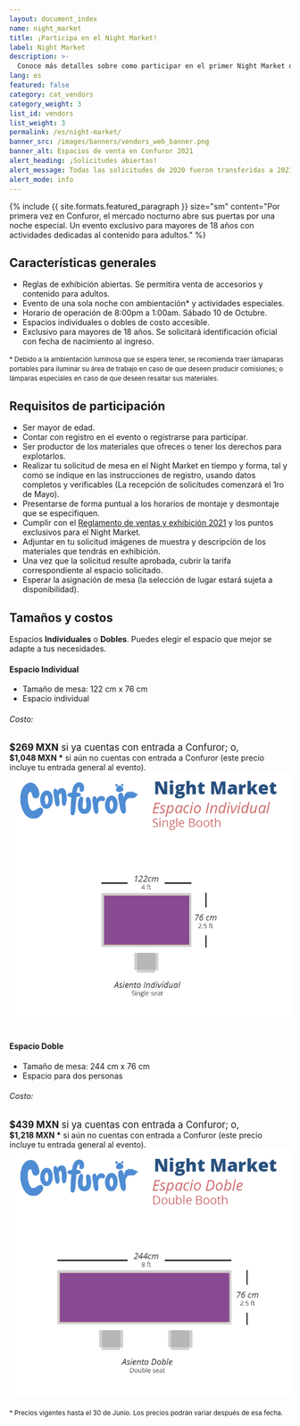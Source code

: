 ```yaml
---
layout: document_index
name: night_market
title: ¡Participa en el Night Market!
label: Night Market
description: >-
  Conoce más detalles sobre como participar en el primer Night Market de Confuror
lang: es
featured: false
category: cat_vendors
category_weight: 3
list_id: vendors
list_weight: 3
permalink: /es/night-market/
banner_src: /images/banners/vendors_web_banner.png
banner_alt: Espacios de venta en Confuror 2021
alert_heading: ¡Solicitudes abiertas!
alert_message: Todas las solicitudes de 2020 fueron transferidas a 2021 y la convocatoria sigue abierta. Podrás solicitar tu espacio al realizar tu registro a Confuror 2021, o si ya lo tienes, podrás hacerlo desde la administración de tu cuenta.
alert_mode: info
---
```


{%
  include {{ site.formats.featured_paragraph }}
  size="sm"
  content="Por primera vez en Confuror, el mercado nocturno abre sus puertas por una noche especial. Un evento exclusivo para mayores de 18 años con actividades dedicadas al contenido para adultos."
%}

## Características generales

- Reglas de exhibición abiertas. Se permitira venta de accesorios y contenido para adultos.
- Evento de una sola noche con ambientación* y actividades especiales.
- Horario de operación de 8:00pm a 1:00am. Sábado 10 de Octubre.
- Espacios individuales o dobles de costo accesible.
- Exclusivo para mayores de 18 años. Se solicitará identificación oficial con fecha de nacimiento al ingreso.

<span style="font-size: smaller;">* Debido a la ambientación luminosa que se espera tener, se recomienda traer lámaparas portables para iluminar su área de trabajo en caso de que deseen producir comisiones; o lámparas especiales en caso de que deseen resaltar sus materiales.</span>

## Requisitos de participación

- Ser mayor de edad.
- Contar con registro en el evento o registrarse para participar.
- Ser productor de los materiales que ofreces o tener los derechos para explotarlos.
- Realizar tu solicitud de mesa en el Night Market en tiempo y forma, tal y como se indique en las instrucciones de registro, usando datos completos y verificables (La recepción de solicitudes comenzará el 1ro de Mayo).
- Presentarse de forma puntual a los horarios de montaje y desmontaje que se especifiquen.
- Cumplir con el [Reglamento de ventas y exhibición 2021](/es/reglamento-de-venta/) y los puntos exclusivos para el Night Market.
- Adjuntar en tu solicitud imágenes de muestra y descripción de los materiales que tendrás en exhibición.
- Una vez que la solicitud resulte aprobada, cubrir la tarifa correspondiente al espacio solicitado.
- Esperar la asignación de mesa (la selección de lugar estará sujeta a disponibilidad).

## Tamaños y costos

Espacios **Individuales** o **Dobles**. Puedes elegir el espacio que mejor se adapte a tus necesidades.

<div class="container-overflow">
  <h4>Espacio Individual</h4>
  <div class="row">
    <div class="col-md-6">
      <ul>
        <li>Tamaño de mesa: 122 cm x 76 cm</li>
        <li>Espacio individual</li>
      </ul>
      <h6>Costo:</h6>
      <span style="font-size: larger;"><strong class="text-secondary">$269 MXN</strong> si ya cuentas con entrada a Confuror; o,</span>
      <br>
      <span><strong>$1,048 MXN *</strong> si aún no cuentas con entrada a Confuror (este precio incluye tu entrada general al evento).</span>
    </div>
    <div class="col-md-6">
      <img src="/images/pictures/night_market_single.png" class="img-fluid">
    </div>
  </div>
  <br>
  <h4>Espacio Doble</h4>
  <div class="row">
    <div class="col-md-6">
      <ul>
        <li>Tamaño de mesa: 244 cm x 76 cm</li>
        <li>Espacio para dos personas</li>
      </ul>
      <h6>Costo:</h6>
      <span style="font-size: larger;"><strong class="text-secondary">$439 MXN</strong> si ya cuentas con entrada a Confuror; o,</span>
      <br>
      <span><strong>$1,218 MXN *</strong> si aún no cuentas con entrada a Confuror (este precio incluye tu entrada general al evento).</span>
    </div>
    <div class="col-md-6">
      <img src="/images/pictures/night_market_double.png" class="img-fluid">
    </div>
  </div>
  <br>
  <span style="font-size: smaller;">* Precios vigentes hasta el 30 de Junio. Los precios podrán variar después de esa fecha.</span>
</div>